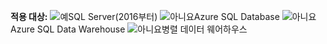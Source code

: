 **적용 대상:** ![예](media/yes.png)SQL Server(2016부터) ![아니요](media/no.png)Azure SQL Database ![아니요](media/no.png)Azure SQL Data Warehouse ![아니요](media/no.png)병렬 데이터 웨어하우스

